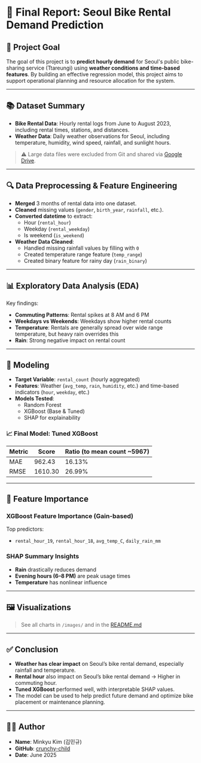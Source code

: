 # 🧾 Final Report: Seoul Bike Rental Demand Prediction

## 🎯 Project Goal

The goal of this project is to **predict hourly demand** for Seoul's public bike-sharing service (Ttareungi) using **weather conditions and time-based features**. By building an effective regression model, this project aims to support operational planning and resource allocation for the system.

---

## 📚 Dataset Summary

- **Bike Rental Data**: Hourly rental logs from June to August 2023, including rental times, stations, and distances.
- **Weather Data**: Daily weather observations for Seoul, including temperature, humidity, wind speed, rainfall, and sunlight hours.

> ⚠️ Large data files were excluded from Git and shared via [Google Drive](https://drive.google.com/drive/folders/1Xq1_BwaJTwwWs1QDhfQklecDNFyghps8?usp=drive_link).

---

## 🔍 Data Preprocessing & Feature Engineering

- **Merged** 3 months of rental data into one dataset.
- **Cleaned** missing values (`gender`, `birth_year`, `rainfall`, etc.).
- **Converted datetime** to extract:
  - Hour (`rental_hour`)
  - Weekday (`rental_weekday`)
  - Is weekend (`is_weekend`)
- **Weather Data Cleaned**:
  - Handled missing rainfall values by filling with `0`
  - Created temperature range feature (`temp_range`)
  - Created binary feature for rainy day (`rain_binary`)

---

## 📊 Exploratory Data Analysis (EDA)

Key findings:
- **Commuting Patterns**: Rental spikes at 8 AM and 6 PM
- **Weekdays vs Weekends**: Weekdays show higher rental counts
- **Temperature**: Rentals are generally spread over wide range temperature, but heavy rain overrides this
- **Rain**: Strong negative impact on rental count

---

## 🤖 Modeling

- **Target Variable**: `rental_count` (hourly aggregated)
- **Features**: Weather (`avg_temp`, `rain`, `humidity`, etc.) and time-based indicators (`hour`, `weekday`, etc.)
- **Models Tested**:
  - Random Forest
  - XGBoost (Base & Tuned)
  - SHAP for explainability

### 📈 Final Model: Tuned XGBoost

| Metric      | Score   | Ratio (to mean count ~5967) |
|-------------|---------|-----------------------------|
| MAE         | 962.43  | 16.13%                       |
| RMSE        | 1610.30 | 26.99%                       |

---

## 🔎 Feature Importance

### XGBoost Feature Importance (Gain-based)
Top predictors:
- `rental_hour_19`, `rental_hour_18`, `avg_temp_C`, `daily_rain_mm`

### SHAP Summary Insights
- **Rain** drastically reduces demand
- **Evening hours (6–8 PM)** are peak usage times
- **Temperature** has nonlinear influence

---

## 🖼️ Visualizations

> See all charts in `/images/` and in the [README.md](https://github.com/crunchy-child/seoul-bike-demand#-visualization-results)

---

## ✅ Conclusion

- **Weather has clear impact** on Seoul’s bike rental demand, especially rainfall and temperature.
- **Rental hour** also impact on Seoul’s bike rental demand -> Higher in commuting hour.
- **Tuned XGBoost** performed well, with interpretable SHAP values.
- The model can be used to help predict future demand and optimize bike placement or maintenance planning.

---

## 👨‍💻 Author

- **Name**: Minkyu Kim (김민규)  
- **GitHub**: [crunchy-child](https://github.com/crunchy-child)  
- **Date**: June 2025  